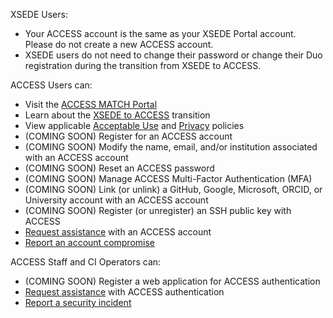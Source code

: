 XSEDE Users:
* Your ACCESS account is the same as your XSEDE Portal account. Please do not create a new ACCESS account.
* XSEDE users do not need to change their password or change their Duo registration during the transition from XSEDE to ACCESS.

ACCESS Users can:
* Visit the [ACCESS MATCH Portal](https://amp.ci/)
* Learn about the [XSEDE to ACCESS](https://www.xsede.org/advancetoaccess) transition
* View applicable [Acceptable Use](/aup) and [Privacy](/privacy) policies
* (COMING SOON) Register for an ACCESS account
* (COMING SOON) Modify the name, email, and/or institution associated with an ACCESS account
* (COMING SOON) Reset an ACCESS password
* (COMING SOON) Manage ACCESS Multi-Factor Authentication (MFA)
* (COMING SOON) Link (or unlink) a GitHub, Google, Microsoft, ORCID, or University account with an ACCESS account
* (COMING SOON) Register (or unregister) an SSH public key with ACCESS
* [Request assistance](/help) with an ACCESS account
* [Report an account compromise](/security)

ACCESS Staff and CI Operators can:
* (COMING SOON) Register a web application for ACCESS authentication
* [Request assistance](/help) with ACCESS authentication
* [Report a security incident](/security)

